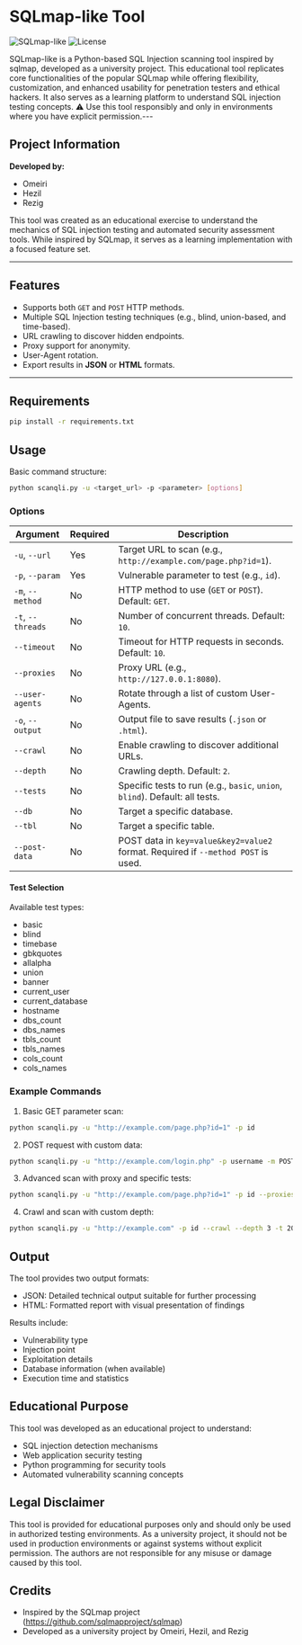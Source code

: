 # SQLmap-like Tool

![SQLmap-like](https://img.shields.io/badge/Python-3.8%2B-blue) ![License](https://img.shields.io/badge/License-MIT-green)

SQLmap-like is a Python-based SQL Injection scanning tool inspired by sqlmap, developed as a university project. This educational tool replicates core functionalities of the popular SQLmap while offering flexibility, customization, and enhanced usability for penetration testers and ethical hackers. It also serves as a learning platform to understand SQL injection testing concepts. ⚠️ Use this tool responsibly and only in environments where you have explicit permission.---
## Project Information

**Developed by:**
- Omeiri
- Hezil
- Rezig

This tool was created as an educational exercise to understand the mechanics of SQL injection testing and automated security assessment tools. While inspired by SQLmap, it serves as a learning implementation with a focused feature set.

---

## **Features**

- Supports both `GET` and `POST` HTTP methods.
- Multiple SQL Injection testing techniques (e.g., blind, union-based, and time-based).
- URL crawling to discover hidden endpoints.
- Proxy support for anonymity.
- User-Agent rotation.
- Export results in **JSON** or **HTML** formats.

---
## Requirements

```bash
pip install -r requirements.txt
```


## Usage

Basic command structure:
```bash
python scanqli.py -u <target_url> -p <parameter> [options]
```
### **Options**

| **Argument**              | **Required** | **Description**                                                                                  |
|---------------------------|--------------|--------------------------------------------------------------------------------------------------|
| `-u`, `--url`             | Yes          | Target URL to scan (e.g., `http://example.com/page.php?id=1`).                                   |
| `-p`, `--param`           | Yes          | Vulnerable parameter to test (e.g., `id`).                                                      |
| `-m`, `--method`          | No           | HTTP method to use (`GET` or `POST`). Default: `GET`.                                           |
| `-t`, `--threads`         | No           | Number of concurrent threads. Default: `10`.                                                   |
| `--timeout`               | No           | Timeout for HTTP requests in seconds. Default: `10`.                                            |
| `--proxies`               | No           | Proxy URL (e.g., `http://127.0.0.1:8080`).                                                      |
| `--user-agents`           | No           | Rotate through a list of custom User-Agents.                                                   |
| `-o`, `--output`          | No           | Output file to save results (`.json` or `.html`).                                               |
| `--crawl`                 | No           | Enable crawling to discover additional URLs.                                                   |
| `--depth`                 | No           | Crawling depth. Default: `2`.                                                                   |
| `--tests`                 | No           | Specific tests to run (e.g., `basic`, `union`, `blind`). Default: all tests.                    |
| `--db`                    | No           | Target a specific database.                                                                     |
| `--tbl`                   | No           | Target a specific table.                                                                        |
| `--post-data`             | No           | POST data in `key=value&key2=value2` format. Required if `--method POST` is used.               |





#### Test Selection

Available test types:
- basic
- blind
- timebase
- gbkquotes
- allalpha
- union
- banner
- current_user
- current_database
- hostname
- dbs_count
- dbs_names
- tbls_count
- tbls_names
- cols_count
- cols_names

### Example Commands

1. Basic GET parameter scan:
```bash
python scanqli.py -u "http://example.com/page.php?id=1" -p id
```

2. POST request with custom data:
```bash
python scanqli.py -u "http://example.com/login.php" -p username -m POST --post-data "username=test&password=test"
```

3. Advanced scan with proxy and specific tests:
```bash
python scanqli.py -u "http://example.com/page.php?id=1" -p id --proxies "http://127.0.0.1:8080" --tests basic blind union --output results.json
```

4. Crawl and scan with custom depth:
```bash
python scanqli.py -u "http://example.com" -p id --crawl --depth 3 -t 20
```

## Output

The tool provides two output formats:
- JSON: Detailed technical output suitable for further processing
- HTML: Formatted report with visual presentation of findings

Results include:
- Vulnerability type
- Injection point
- Exploitation details
- Database information (when available)
- Execution time and statistics

## Educational Purpose

This tool was developed as an educational project to understand:
- SQL injection detection mechanisms
- Web application security testing
- Python programming for security tools
- Automated vulnerability scanning concepts

## Legal Disclaimer

This tool is provided for educational purposes only and should only be used in authorized testing environments. As a university project, it should not be used in production environments or against systems without explicit permission. The authors are not responsible for any misuse or damage caused by this tool.

## Credits

- Inspired by the SQLmap project (https://github.com/sqlmapproject/sqlmap)
- Developed as a university project by Omeiri, Hezil, and Rezig
